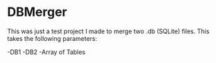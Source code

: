# DBMerger
This was just a test project I made to merge two .db (SQLite) files.
This takes the following parameters:

-DB1
-DB2
-Array of Tables

